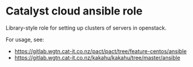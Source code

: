 # Catalyst cloud ansible role

Library-style role for setting up clusters of servers in openstack.

For usage, see:

 * https://gitlab.wgtn.cat-it.co.nz/pact/pact/tree/feature-centos/ansible
 * https://gitlab.wgtn.cat-it.co.nz/kakahu/kakahu/tree/master/ansible

